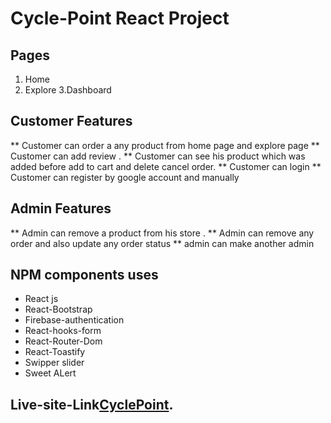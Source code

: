 # Cycle-Point React Project

## Pages
1. Home 
2. Explore
3.Dashboard 

## Customer Features 
** Customer can order a any product from home page and explore page 
** Customer can add review .
** Customer can see his product which was added before add to cart and delete cancel order.
** Customer can login 
** Customer can register by google account  and manually 

## Admin Features 
** Admin can remove a product from his store .
** Admin can remove any order and also update any order status
** admin can make another admin


## NPM components uses
- React js
- React-Bootstrap
- Firebase-authentication
- React-hooks-form
- React-Router-Dom 
- React-Toastify
- Swipper slider 
- Sweet ALert 

## Live-site-Link[CyclePoint](https://cycle-point.web.app/).

